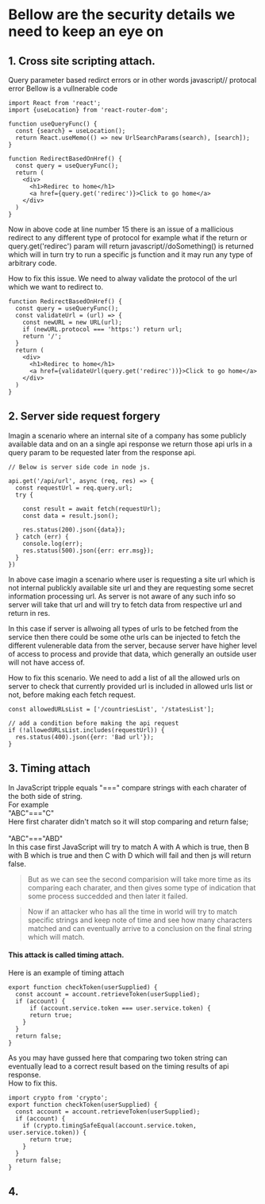 # Bellow are the security details we need to keep an eye on

## 1. Cross site scripting attach.

Query parameter based redirct errors or in other words javascript// protocal error
Bellow is a vullnerable code

```
import React from 'react';
import {useLocation} from 'react-router-dom';

function useQueryFunc() {
  const {search} = useLocation();
  return React.useMemo(() => new UrlSearchParams(search), [search]);
}

function RedirectBasedOnHref() {
  const query = useQueryFunc();
  return (
    <div>
      <h1>Redirec to home</h1>
      <a href={query.get('redirec')}>Click to go home</a>
    </div>
  )
}
```

Now in above code at line number 15 there is an issue of a mallicious redirect to any different type of protocol
for example what if the return or query.get('redirec') param will return javascript//doSomething() is returned
which will in turn try to run a specific js function and it may run any type of arbitrary code.

How to fix this issue.
We need to alway validate the protocol of the url which we want to redirect to.

```
function RedirectBasedOnHref() {
  const query = useQueryFunc();
  const validateUrl = (url) => {
    const newURL = new URL(url);
    if (newURL.protocol === 'https:') return url;
    return '/';
  }
  return (
    <div>
      <h1>Redirec to home</h1>
      <a href={validateUrl(query.get('redirec'))}>Click to go home</a>
    </div>
  )
}
```

## 2. Server side request forgery

Imagin a scenario where an internal site of a company has some publicly available data and on an a single api response we return those api urls in a query param to be requested later from the response api.

```
// Below is server side code in node js.

api.get('/api/url', async (req, res) => {
  const requestUrl = req.query.url;
  try {

    const result = await fetch(requestUrl);
    const data = result.json();
    
    res.status(200).json({data});
  } catch (err) {
    console.log(err);
    res.status(500).json({err: err.msg});
  }
})
```

In above case imagin a scenario where user is requesting a site url which is not internal publickly available site url and they are requesting some secret information processing url.
As server is not aware of any such info so server will take that url and will try to fetch data from respective url and return in res.

In this case if server is allwoing all types of urls to be fetched from the service then there could be some othe urls can be injected to fetch the different vulenerable data from the server, because server have higher level of access to process and provide that data, which generally an outside user will not have access of.

How to fix this scenario.
We need to add a list of all the allowed urls on server to check that currently provided url is included in allowed urls list or not, before making each fetch request.

```
const allowedURLsList = ['/countriesList', '/statesList'];

// add a condition before making the api request
if (!allowedURLsList.includes(requestUrl)) {
  res.status(400).json({err: 'Bad url'});
}
```

## 3. Timing attach

In JavaScript tripple equals "===" compare strings with each charater of the both side of string. <br />
For example  <br />
"ABC"==="C" <br />
Here first charater didn't match so it will stop comparing and return false; <br />
<br />
"ABC"==="ABD" <br />
In this case first JavaScript will try to match A with A which is true, then B with B which is true and then C with D which will fail and then js will return false.
<br />
> But as we can see the second comparision will take more time as its comparing each charater, and then gives some type of indication that some process succedded and then later it failed.
  
> Now if an attacker who has all the time in world will try to match specific strings and keep note of time and see how many characters matched and can eventually arrive to a conclusion on the final string which will match.

#### This attack is called timing attach.

Here is an example of timing attach
```
export function checkToken(userSupplied) {
  const account = account.retrieveToken(userSupplied);
  if (account) {
      if (account.service.token === user.service.token) {
      return true;
    }
  }
  return false;
}
```

As you may have gussed here that comparing two token string can eventually lead to a correct result based on the timing results of api response.  
How to fix this.
```
import crypto from 'crypto';
export function checkToken(userSupplied) {
  const account = account.retrieveToken(userSupplied);
  if (account) {
    if (crypto.timingSafeEqual(account.service.token, user.service.token)) {
      return true;
    }
  }
  return false;
}
```

## 4. 
